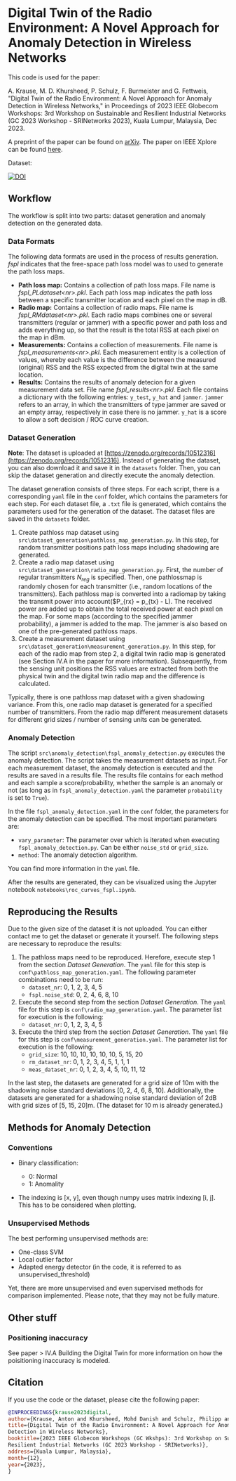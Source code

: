 # Digital Twin of the Radio Environment: A Novel Approach for Anomaly Detection in Wireless Networks

This code is used for the paper:

A. Krause, M. D. Khursheed, P. Schulz, F. Burmeister and G. Fettweis, "Digital Twin of the Radio Environment: A Novel Approach for Anomaly Detection in Wireless Networks," in Proceedings of 2023 IEEE Globecom Workshops: 3rd Workshop on Sustainable and Resilient Industrial Networks (GC 2023 Workshop - SRINetworks 2023), Kuala Lumpur, Malaysia, Dec 2023.

A preprint of the paper can be found on [arXiv](https://arxiv.org/abs/2308.06980).
The paper on IEEE Xplore can be found [here](https://ieeexplore.ieee.org/document/10464447).

Dataset:

[![DOI](https://zenodo.org/badge/DOI/10.5281/zenodo.10512316.svg)](https://doi.org/10.5281/zenodo.10512316)

## Workflow

The workflow is split into two parts: dataset generation and anomaly detection on the generated data.


### Data Formats

The following data formats are used in the process of results generation. *fspl* indicates that the free-space path loss model was to used to generate the path loss maps.

* **Path loss map:** Contains a collection of path loss maps. File name is *fspl_PLdataset\<nr\>.pkl*. Each path loss map indicates the path loss between a specific transmitter location and each pixel on the map in dB.
* **Radio map:** Contains a collection of radio maps. File name is *fspl_RMdataset\<nr\>.pkl*. Each radio maps combines one or several transmitters (regular or jammer) with a specific power and path loss and adds everything up, so that the result is the total RSS at each pixel on the map in dBm.
* **Measurements:** Contains a collection of measurements. File name is *fspl_measurements\<nr\>.pkl*. Each measurement entity is a collection of values, whereby each value is the difference between the measured (original) RSS and the RSS expected from the digital twin at the same location.
* **Results:** Contains the results of anomaly detecion for a given measurement data set. File name *fspl_results\<nr\>.pkl*. Each file contains a dictionary with the following entries: ```y_test```, ```y_hat``` and ```jammer```. ```jammer``` refers to an array, in which the transmitters of type jammer are saved or an empty array, respectively in case there is no jammer. ```y_hat``` is a score to allow a soft decision / ROC curve creation.


### Dataset Generation

**Note**: The dataset is uploaded at [https://zenodo.org/records/10512316](https://zenodo.org/records/10512316). Instead of generating the dataset, you can also download it and save it in the `datasets` folder. Then, you can skip the dataset generation and directly execute the anomaly detection.

The dataset generation consists of three steps. For each script, there is a corresponding `yaml` file in the `conf` folder, which contains the parameters for each step. For each dataset file, a `.txt` file is generated, which contains the parameters used for the generation of the dataset. The dataset files are saved in the `datasets` folder.

1. Create pathloss map dataset using `src\dataset_generation\pathloss_map_generation.py`. In this step, for random transmitter positions path loss maps including shadowing are generated.
2. Create a radio map dataset using `src\dataset_generation\radio_map_generation.py`. First, the number of regular transmitters $N_{reg}$ is specified. Then, one pathlossmap is randomly chosen for each transmitter (i.e., random locations of the transmitters). Each pathloss map is converted into a radiomap by taking the transmit power into account($P_{rx} = p_{tx} - L). The received power are added up to obtain the total received power at each pixel on the map. For some maps (according to the specified jammer probability), a jammer is added to the map. The jammer is also based on one of the pre-generated pathloss maps.
3. Create a measurement dataset using `src\dataset_generation\measurement_generation.py`. In this step, for each of the radio map from step 2, a digital twin radio map is generated (see Section IV.A in the paper for more information). Subsequently, from the sensing unit positions the RSS values are extracted from both the physical twin and the digital twin radio map and the difference is calculated.

Typically, there is one pathloss map dataset with a given shadowing variance. From this, one radio map dataset is generated for a specified number of transmitters. From the radio map different measurement datasets for different grid sizes / number of sensing units can be generated.

### Anomaly Detection

The script `src\anomaly_detection\fspl_anomaly_detection.py` executes the anomaly detection. The script takes the measurement datasets as input. For each measurement dataset, the anomaly detection is executed and the results are saved in a results file. The results file contains for each method and each sample a score/probability, whether the sample is an anomaly or not (as long as in `fspl_anomaly_detection.yaml` the parameter `probability` is set to `True`).

In the file `fspl_anomaly_detection.yaml` in the `conf` folder, the parameters for the anomaly detection can be specified. The most important parameters are:
* `vary_parameter`: The parameter over which is iterated when executing `fspl_anomaly_detection.py`. Can be either `noise_std` or `grid_size`.
* `method`: The anomaly detection algorithm.

You can find more information in the `yaml` file.

After the results are generated, they can be visualized using the Jupyter notebook `notebooks\roc_curves_fspl.ipynb`.


## Reproducing the Results

Due to the given size of the dataset it is not uploaded. You can either contact me to get the dataset or generate it yourself. The following steps are necessary to reproduce the results:
1. The pathloss maps need to be reproduced. Herefore, execute step 1 from the section *Dataset Generation*. The `yaml` file for this step is `conf\pathloss_map_generation.yaml`. The following parameter combinations need to be run:
    * `dataset_nr`: 0, 1, 2, 3, 4, 5
    * `fspl.noise_std`: 0, 2, 4, 6, 8, 10
2. Execute the second step from the section *Dataset Generation*. The `yaml` file for this step is `conf\radio_map_generation.yaml`. The parameter list for execution is the following:
    * `dataset_nr`: 0, 1, 2, 3, 4, 5
3. Execute the third step from the section *Dataset Generation*. The `yaml` file for this step is `conf\measurement_generation.yaml`. The parameter list for execution is the following:
    * `grid_size`: 10, 10, 10, 10, 10, 10, 5, 15, 20
    * `rm_dataset_nr`: 0, 1, 2, 3, 4, 5, 1, 1, 1
    * `meas_dataset_nr`: 0, 1, 2, 3, 4, 5, 10, 11, 12

In the last step, the datasets are generated for a grid size of 10m with the shadowing noise standard deviations [0, 2, 4, 6, 8, 10]. Additionally, the datasets are generated for a shadowing noise standard deviation of 2dB with grid sizes of [5, 15, 20]m. (The dataset for 10 m is already generated.) 

## Methods for Anomaly Detection

### Conventions

* Binary classification:
  * 0: Normal
  * 1: Anomality

* The indexing is [x, y], even though numpy uses matrix indexing [i, j]. This has to be considered when plotting.

### Unsupervised Methods

The best performing unsupervised methods are:

* One-class SVM
* Local outlier factor
* Adapted energy detector (in the code, it is referred to as unsupervised_threshold)

Yet, there are more unsupervised and even supervised methods for comparison implemented. Please note, that they may not be fully mature.

## Other stuff

### Positioning inaccuracy

See paper > IV.A Building the Digital Twin for more information on how the poisitioning inaccuracy is modeled.

## Citation

If you use the code or the dataset, please cite the following paper:

```bibtex
@INPROCEEDINGS{krause2023digital,
author={Krause, Anton and Khursheed, Mohd Danish and Schulz, Philipp and Burmeister, Friedrich and Fettweis, Gerhard P.},
title={Digital Twin of the Radio Environment: A Novel Approach for Anomaly
Detection in Wireless Networks},
booktitle={2023 IEEE Globecom Workshops (GC Wkshps): 3rd Workshop on Sustainable and
Resilient Industrial Networks (GC 2023 Workshop - SRINetworks)},
address={Kuala Lumpur, Malaysia},
month={12},
year={2023},
}
```
